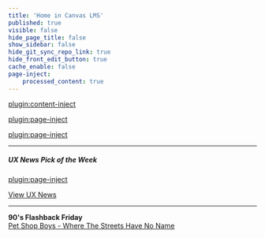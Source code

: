 ```yaml
---
title: 'Home in Canvas LMS'
published: true
visible: false
hide_page_title: false
show_sidebar: false
hide_git_sync_repo_link: true
hide_front_edit_button: true
cache_enable: false
page-inject:
    processed_content: true
---
```


[plugin:content-inject](/203/home/_reminders)

[plugin:page-inject](/203/home/_office-hours)

[plugin:page-inject](/203/home/_preparations)

<hr>

##### UX News Pick of the Week
[plugin:page-inject](/203/ux-news-pick-of-the-week)

[View UX News](https://canvas.sfu.ca/courses/56304/external_tools/14728)

<hr>

**90's Flashback Friday**  
[Pet Shop Boys - Where The Streets Have No Name](https://www.youtube.com/watch?v=Jt2j79pca7c)
